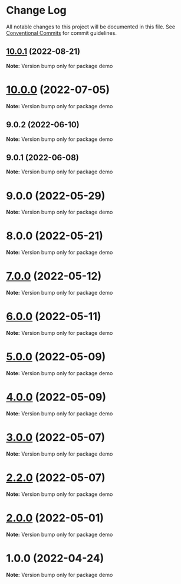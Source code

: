 # Change Log

All notable changes to this project will be documented in this file.
See [Conventional Commits](https://conventionalcommits.org) for commit guidelines.

## [10.0.1](https://github.com/waitingsong/npm-mono-base/compare/demo@10.0.0...demo@10.0.1) (2022-08-21)

**Note:** Version bump only for package demo





# [10.0.0](https://github.com/waitingsong/npm-mono-base/compare/demo@9.0.2...demo@10.0.0) (2022-07-05)

**Note:** Version bump only for package demo





## 9.0.2 (2022-06-10)

**Note:** Version bump only for package demo





## 9.0.1 (2022-06-08)

**Note:** Version bump only for package demo





# 9.0.0 (2022-05-29)

**Note:** Version bump only for package demo





# 8.0.0 (2022-05-21)

**Note:** Version bump only for package demo





# [7.0.0](https://github.com/waitingsong/npm-mono-base/compare/v6.4.0...v7.0.0) (2022-05-12)

**Note:** Version bump only for package demo





# [6.0.0](https://github.com/waitingsong/npm-mono-base/compare/v5.3.0...v6.0.0) (2022-05-11)

**Note:** Version bump only for package demo





# [5.0.0](https://github.com/waitingsong/npm-mono-base/compare/v4.0.0...v5.0.0) (2022-05-09)

**Note:** Version bump only for package demo





# [4.0.0](https://github.com/waitingsong/npm-mono-base/compare/v3.3.0...v4.0.0) (2022-05-09)

**Note:** Version bump only for package demo





# [3.0.0](https://github.com/waitingsong/npm-mono-base/compare/v2.2.0...v3.0.0) (2022-05-07)

**Note:** Version bump only for package demo





# [2.2.0](https://github.com/waitingsong/npm-mono-base/compare/v2.1.0...v2.2.0) (2022-05-07)

**Note:** Version bump only for package demo





# [2.0.0](https://github.com/waitingsong/npm-mono-base/compare/v1.6.1...v2.0.0) (2022-05-01)

**Note:** Version bump only for package demo





# 1.0.0 (2022-04-24)

**Note:** Version bump only for package demo
